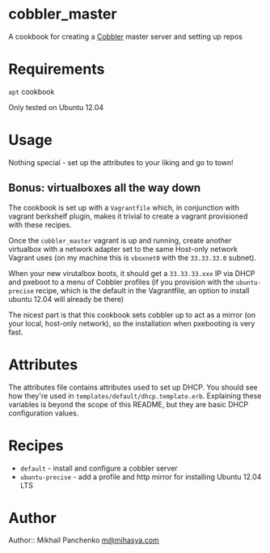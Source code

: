# cobbler_master

A cookbook for creating a [Cobbler](http://www.cobblerd.org/) master server and setting up repos

# Requirements

`apt` cookbook

Only tested on Ubuntu 12.04

# Usage

Nothing special - set up the attributes to your liking and go to town!

## Bonus: virtualboxes all the way down

The cookbook is set up with a `Vagrantfile` which, in conjunction with vagrant berkshelf plugin, makes it trivial to create a vagrant provisioned with these recipes.

Once the `cobbler_master` vagrant is up and running, create another virtualbox with a network adapter set to the same Host-only network Vagrant uses (on my machine this is `vboxnet0` with the `33.33.33.0` subnet).

When your new virutalbox boots, it should get a `33.33.33.xxx` IP via DHCP and pxeboot to a menu of Cobbler profiles (if you provision with the `ubuntu-precise` recipe, which is the default in the Vagrantfile, an option to install ubuntu 12.04 will already be there)

The nicest part is that this cookbook sets cobbler up to act as a mirror (on your local, host-only network), so the installation when pxebooting is very fast.

# Attributes

The attributes file contains attributes used to set up DHCP. You should see how they're used in `templates/default/dhcp.template.erb`. Explaining these variables is beyond the scope of this README, but they are basic DHCP configuration values.

# Recipes

* `default` - install and configure a cobbler server
* `ubuntu-precise` - add a profile and http mirror for installing Ubuntu 12.04 LTS

# Author

Author:: Mikhail Panchenko <m@mihasya.com>
